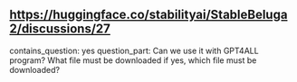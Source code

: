 ## https://huggingface.co/stabilityai/StableBeluga2/discussions/27

contains_question: yes
question_part: Can we use it with GPT4ALL program?
What file must be downloaded if yes, which file must be downloaded?
